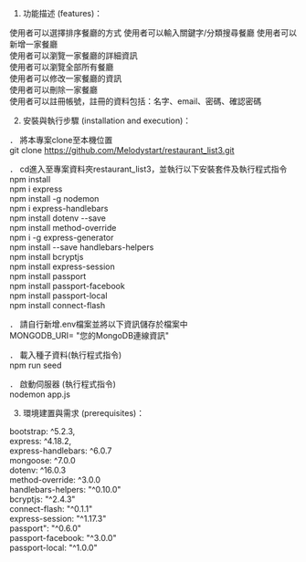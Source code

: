 1. 功能描述 (features)：   

  使用者可以選擇排序餐廳的方式
  使用者可以輸入關鍵字/分類搜尋餐廳
  使用者可以新增一家餐廳  
  使用者可以瀏覽一家餐廳的詳細資訊  
  使用者可以瀏覽全部所有餐廳  
  使用者可以修改一家餐廳的資訊  
  使用者可以刪除一家餐廳     
  使用者可以註冊帳號，註冊的資料包括：名字、email、密碼、確認密碼     

2. 安裝與執行步驟 (installation and execution)：   

． 將本專案clone至本機位置   
  git clone https://github.com/Melodystart/restaurant_list3.git  

． cd進入至專案資料夾restaurant_list3，並執行以下安裝套件及執行程式指令   
  npm install     
  npm i express    
  npm install -g nodemon    
  npm i express-handlebars    
  npm install dotenv --save    
  npm install method-override      
  npm i -g express-generator     
  npm install --save handlebars-helpers       
  npm install bcryptjs      
  npm install express-session       
  npm install passport         
  npm install passport-facebook    
  npm install passport-local       
  npm install connect-flash     

． 請自行新增.env檔案並將以下資訊儲存於檔案中    
  MONGODB_URI= "您的MongoDB連線資訊"

． 載入種子資料(執行程式指令)  
  npm run seed

． 啟動伺服器  (執行程式指令)  
  nodemon app.js

3. 環境建置與需求 (prerequisites)：   

  bootstrap: ^5.2.3,   
  express: ^4.18.2,   
  express-handlebars: ^6.0.7   
  mongoose: ^7.0.0  
  dotenv: ^16.0.3  
  method-override: ^3.0.0     
  handlebars-helpers: "^0.10.0"            
  bcryptjs: "^2.4.3"      
  connect-flash: "^0.1.1"      
  express-session: "^1.17.3"      
  passport": "^0.6.0"      
  passport-facebook: "^3.0.0"      
  passport-local: "^1.0.0"      